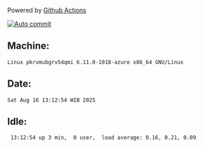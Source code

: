 Powered by [Github Actions](https://github.com/features/actions)

[![Auto commit](https://github.com/hiage/workstation/workflows/Auto%20commit/badge.svg)](https://github.com/hiage/workstation/actions?query=workflow%3A%22Auto+commit%22)

## Machine:
```
Linux pkrvmubgrv54qmi 6.11.0-1018-azure x86_64 GNU/Linux
```
## Date:
```
Sat Aug 16 13:12:54 WIB 2025
```
## Idle:
```
 13:12:54 up 3 min,  0 user,  load average: 0.16, 0.21, 0.09
```
